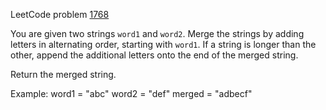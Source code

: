 LeetCode problem [1768](https://leetcode.com/problems/merge-strings-alternately)

You are given two strings `word1` and `word2`.
Merge the strings by adding letters in alternating order, starting with `word1`. 
If a string is longer than the other, append the additional letters onto the end of the merged string.

Return the merged string.

Example:
word1 = "abc"
word2 = "def"
merged = "adbecf"